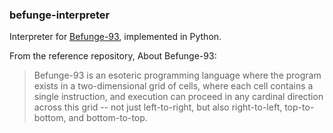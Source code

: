 ### befunge-interpreter

Interpreter for [Befunge-93](https://github.com/catseye/Befunge-93), implemented in Python.

From the reference repository, About Befunge-93: 
> Befunge-93 is an esoteric programming language where the program exists in a two-dimensional grid of cells, where each cell contains a single instruction, and execution can proceed in any cardinal direction across this grid -- not just left-to-right, but also right-to-left, top-to-bottom, and bottom-to-top.
